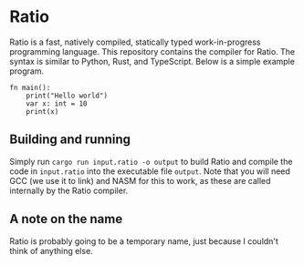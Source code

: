 # Ratio
Ratio is a fast, natively compiled, statically typed work-in-progress programming language. This repository contains the compiler for Ratio. The syntax is similar to Python, Rust, and TypeScript. Below is a simple example program.

```
fn main():
    print("Hello world")
    var x: int = 10
    print(x)
```

## Building and running
Simply run `cargo run input.ratio -o output` to build Ratio and compile the code in `input.ratio` into the executable file `output`. Note that you will need GCC (we use it to link) and NASM for this to work, as these are called internally by the Ratio compiler.

## A note on the name
Ratio is probably going to be a temporary name, just because I couldn't think of anything else.
